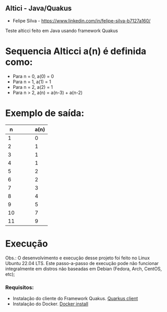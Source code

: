 ## Altici - Java/Quakus
 - Felipe Silva - https://www.linkedin.com/in/felipe-silva-b7127a160/


Teste alticci feito em Java usando framework Quakus

# Sequencia Alticci a(n) é definida como:
- Para n = 0, a(0) = 0
- Para n = 1, a(1) = 1
- Para n = 2, a(2) = 1
- Para n > 2, a(n) = a(n-3) + a(n-2)

# Exemplo de saída:

| n |   |   |   |a(n)|
|---|---|---|---|---|
|1  |   |   |   | 0 |
|2  |   |   |   | 1 |
|3  |   |   |   | 1 |
|4  |   |   |   | 1 |
|5  |   |   |   | 2 |
|6  |   |   |   | 2 |
|7  |   |   |   | 3 |
|8  |   |   |   | 4 |
|9  |   |   |   | 5 |
|10 |   |   |   | 7 |
|11 |   |   |   | 9 |

# Execução

Obs.: O desenvolvimento e execução desse projeto foi feito no Linux Ubuntu 22.04 LTS. Este passo-a-passo de execução pode não funcionar integralmente em distros não baseadas em Debian (Fedora, Arch, CentOS, etc);

### Requisitos:
- Instalação do cliente do Framework Quakus.
[Quarkus client](https://quarkus.io/guides/cli-tooling#:~:text=Scoop-,The,-Quarkus%20CLI%20is)
- Instalação do Docker.
[Docker install](https://docs.docker.com/engine/install/ubuntu/#:~:text=from%20the%20repository.-,Set%20up%20the%20repository,-Update%20the%20apt)

